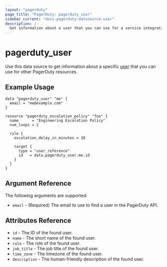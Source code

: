 ```yaml
---
layout: "pagerduty"
page_title: "PagerDuty: pagerduty_user"
sidebar_current: "docs-pagerduty-datasource-user"
description: |-
  Get information about a user that you can use for a service integration (e.g Amazon Cloudwatch, Splunk, Datadog).
---
```


# pagerduty\_user

Use this data source to get information about a specific [user][1] that you can use for other PagerDuty resources.

## Example Usage

```hcl
data "pagerduty_user" "me" {
  email = "me@example.com"
}

resource "pagerduty_escalation_policy" "foo" {
  name      = "Engineering Escalation Policy"
  num_loops = 2

  rule {
    escalation_delay_in_minutes = 10

    target {
      type = "user_reference"
      id   = data.pagerduty_user.me.id
    }
  }
}
```

## Argument Reference

The following arguments are supported:

* `email` - (Required) The email to use to find a user in the PagerDuty API.

## Attributes Reference

* `id` - The ID of the found user.
* `name` - The short name of the found user.
* `role` - The role of the found user.
* `job_title` - The job title of the found user.
* `time_zone` - The timezone of the found user.
* `description` - The human-friendly description of the found user.

[1]: https://developer.pagerduty.com/api-reference/b3A6Mjc0ODIzMw-list-users
